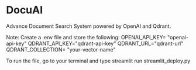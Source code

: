 # DocuAI
Advance Document Search System powered by OpenAI and Qdrant.

Note:
Create a .env file and store the following:
OPENAI_API_KEY= "openai-api-key"
QDRANT_API_KEY="qdrant-api-key"
QDRANT_URL="qdrant-url"
QDRANT_COLLECTION= "your-vector-name"

To run the file, go to your terminal and type streamlit run streamlit_deploy.py
